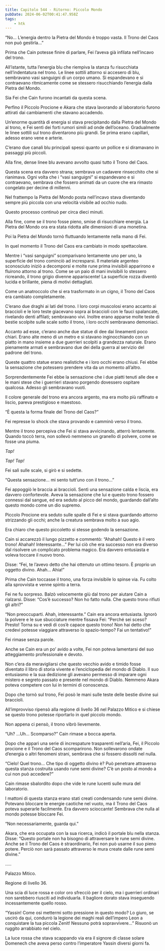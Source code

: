 ```yaml
---
title: Capitolo 544 - Ritorno: Piccolo Mondo
pubDate: 2024-06-02T00:41:47.958Z
tags:
    - htk
---
```


“No… L’energia dentro la Pietra del Mondo è troppo vasta. Il Trono del Caos non può gestirla…”

Prima che Cain potesse finire di parlare, Fei l’aveva già infilata nell’incavo del trono.

All’istante, tutta l’energia blu che riempiva la stanza fu risucchiata nell’indentatura nel trono. Le linee sottili attorno si accesero di blu, sembravano vasi sanguigni di un corpo umano. Si espandevano e si contraevano ritmicamente come se stessero risucchiando l’energia dalla Pietra del Mondo.

Sia Fei che Cain furono incantati da questa scena.

Perfino il Piccolo Procione e Akara che stava lavorando al laboratorio furono attirati dai cambiamenti che stavano accadendo.

Un’enorme quantità di energia si stava precipitando dalla Pietra del Mondo al trono, e Fei sentì dei forti rumori simili ad onde dell’oceano. Gradualmente le linee sottili sul trono diventarono più grandi. Se prima erano capillari, adesso erano vene e arterie.

C’erano due canali blu principali spessi quanto un pollice e si diramavano in passaggi più piccoli.

Alla fine, dense linee blu avevano avvolto quasi tutto il Trono del Caos.

Questa scena era davvero strana; sembrava un cadavere rinsecchito che si rianimava. Ogni volta che i “vasi sanguigni” si espandevano e si contraevano, sembrava che fossero animati da un cuore che era rimasto congelato per decine di millenni.

Nel frattempo la Pietra del Mondo posta nell’incavo stava diventando sempre più piccola con una velocità visibile ad occhio nudo.

Questo processo continuò per circa dieci minuti.

Alla fine, come se il trono fosse pieno, smise di risucchiare energia. La Pietra del Mondo ora era stata ridotta alle dimensioni di una monetina.

Poi la Pietra del Mondo tornò fluttuando lentamente nella mano di Fei.

In quel momento il Trono del Caos era cambiato in modo spettacolare.

Mentre i “vasi sanguigni” scomparivano lentamente uno per uno, la superficie del trono cominciò ad incresparsi. Il materiale argenteo sconosciuto iniziò a decomporsi e molte rune prima invisibili apparirono e fluirono attorno al trono. Come se un paio di mani invisibili lo stessero ricreando, il trono grigio divenne appariscente! La superficie rozza diventò lucida e brillante, piena di motivi dettagliati.

Come un anatroccolo che si era trasformato in un cigno, il Trono del Caos era cambiato completamente.

C’erano due draghi ai lati del trono. I loro corpi muscolosi erano accanto ai braccioli e le loro teste giacevano sopra ai braccioli con le fauci spalancate, rivelando denti affilati; sembravano vivi. Inoltre erano apparse molte teste di bestie scolpite sulle scale sotto il trono, i loro occhi sembravano demoniaci.

Accanto ad esse, c’erano anche due statue di dee dai lineamenti poco chiari. Erano alte meno di un metro e si stavano inginocchiando con un piatto in mano insieme a due guerrieri scolpiti a grandezza naturale. Erano pienamente armati e sembravano due dei della guerra al servizio del padrone del trono.

Queste quattro statue erano realistiche e i loro occhi erano chiusi. Fei ebbe la sensazione che potessero prendere vita da un momento all’altro.

Sorprendentemente Fei ebbe la sensazione che i due piatti tenuti alle dee e le mani stese che i guerrieri stavano porgendo dovessero ospitare qualcosa. Adesso gli sembravano vuoti.

Il colore generale del trono era ancora argento, ma era molto più raffinato e liscio, pareva prestigioso e maestoso.

“È questa la forma finale del Trono del Caos?”

Fei represse lo shock che stava provando e camminò verso il trono.

Mentre il trono percepiva che Fei si stava avvicinando, atterrò lentamente. Quando toccò terra, non sollevò nemmeno un granello di polvere, come se fosse una piuma.

<em>Tap!

Tap! Tap!</em>

Fei salì sulle scale, si girò e si sedette.

“Questa sensazione… mi sento tutt’uno con il trono…”

Fei appoggiò le braccia ai braccioli. Sentì una sensazione calda e liscia, era davvero confortevole. Aveva la sensazione che lui e questo trono fossero connessi dal sangue, ed era seduto al picco del mondo, guardando dall’alto questo mondo come un dio supremo.

Piccolo Procione era seduto sulle spalle di Fei e si stava guardando attorno strizzando gli occhi; anche la creatura sembrava molto a suo agio.

Era chiaro che questo piccoletto si stesse godendo la sensazione.

Cain si accarezzò il lungo pizzetto e commentò: “Ahahah! Questo è il vero trono! Ahahah! Interessante…” Per lui ciò che era successo non era diverso dal risolvere un complicato problema magico. Era davvero entusiasta e voleva toccare il nuovo trono.

Disse: “Fei, te l’avevo detto che hai ottenuto un ottimo tesoro. È proprio un oggetto divino. Ahah… Ahia!”

Prima che Cain toccasse il trono, una forza invisibile lo spinse via. Fu colto alla sprovvista e venne spinto a terra.

Fei ne fu sorpreso. Balzò velocemente giù dal trono per aiutare Cain a rialzarsi. Disse: “Cos’è successo? Non ho fatto nulla. Che questo trono rifiuti gli altri?”

“Non preoccuparti. Ahah, interessante.” Cain era ancora entusiasta. Ignorò la polvere e le sue sbucciature mentre fissava Fei: “Perché sei sceso? Presto! Torna su e vedi di cos’è capace questo trono! Non hai detto che credevi potesse viaggiare attraverso lo spazio-tempo? Fai un tentativo!”

Fei rimase senza parole.

Anche se Cain era un po’ avido a volte, Fei non poteva lamentarsi del suo atteggiamento professionale e devoto.

Non c’era da meravigliarsi che questo vecchio avido e timido fosse diventato il libro di storia vivente e l’enciclopedia del mondo di Diablo. Il suo entusiasmo e la sua dedizione gli avevano permesso di imparare ogni mistero e segreto passato e presente nel mondo di Diablo. Nemmeno Akara poteva competere con lui in termini di conoscenza.

Dopo che tornò sul trono, Fei posò le mani sulle teste delle bestie divine sui braccioli.

All’improvviso ripensò alla regione di livello 36 nel Palazzo Mitico e si chiese se questo trono potesse riportarlo in quel piccolo mondo.

Non appena ci pensò, il trono vibrò lievemente.

“Uh? …Uh… Scomparso?” Cain rimase a bocca aperta.

Dopo che apparì una serie di increspature trasparenti nell’aria, Fei, il Piccolo procione e il Trono del Caos scomparirono. Non sollevarono ondate d’energia o altri fenomeni strani, sembrava che si fossero dissolti nel nulla.

“Cielo! Quel trono… Che tipo di oggetto divino è? Può penetrare attraverso questa stanza costruita usando rune semi divine? C’è un posto al mondo a cui non può accedere?”

Cain rimase sbalordito dopo che vide le rune lucenti sulle mura del laboratorio.

I mattoni di questa stanza erano stati creati condensando rune semi divine. Potevano bloccare le energie caotiche nel vuoto, ma il Trono del Caos poteva superarle facilmente. Era davvero scioccante! Sembrava che nulla al mondo potesse bloccare Fei.

“Non necessariamente, guarda qui.”

Akara, che era occupata con la sua ricerca, indicò il portale blu nella stanza. Disse: “Questo portale non ha bisogno di attraversare le rune semi divine. Anche se il Trono del Caos è straordinario, Fei non può usarne il suo pieno potere. Perciò non sarà passato attraverso le mura create dalle rune semi divine.”

…..

Palazzo Mitico.

Regione di livello 36.

Una scia di luce rossa e color oro sfrecciò per il cielo, ma i guerrieri ordinari non sarebbero riusciti ad individuarla. Il bagliore dorato stava inseguendo incessantemente quello rosso.

“Yassin! Come osi mettermi sotto pressione in questo modo? Lo giuro, se uscirò da qui, condurrò la legione dei maghi reali dell’impero Leon a conquistare la tua piccola Zenit! Nessuno potrà sopravvivere…” Risuonò un ruggito arrabbiato nel cielo.

La luce rossa che stava scappando via era il signore di classe solare Domenech che aveva perso contro l’imperatore Yassin diversi giorni fa.



